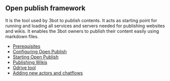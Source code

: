## Open publish framework 

It is the tool used by 3bot to publish contents. It acts as starting point for running and loading 
all services and servers needed for publishing websites and wikis. It enables the 3bot owners to publish their content
easily using markdown files.

- [Prerequisites](./prerequisites.md)
- [Configuring Open Publish](./configure.md)
- [Starting Open Publish](./servers_start.md)
- [Publishing Wikis](./wiki_publish.md)
- [Gdrive tool](./gdrive.md)
- [Adding new actors and chatflows](./actors.md)

